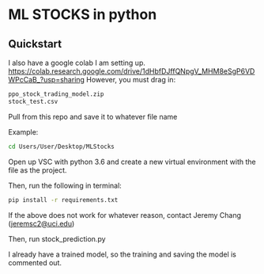 # ML STOCKS in python

## Quickstart

I also have a google colab I am setting up.
https://colab.research.google.com/drive/1dHbfDJffQNpgV_MHM8eSgP6VDWPcCaB_?usp=sharing
However, you must drag in:

```bash
ppo_stock_trading_model.zip
stock_test.csv
```

Pull from this repo and save it to whatever file name

Example:
```bash
cd Users/User/Desktop/MLStocks
```

Open up VSC with python 3.6 and create a new virtual environment with the file as the project.

Then, run the following in terminal:

```bash
pip install -r requirements.txt
```
If the above does not work for whatever reason, contact Jeremy Chang (jeremsc2@uci.edu)

Then, run stock_prediction.py

I already have a trained model, so the training and saving the model is commented out.

